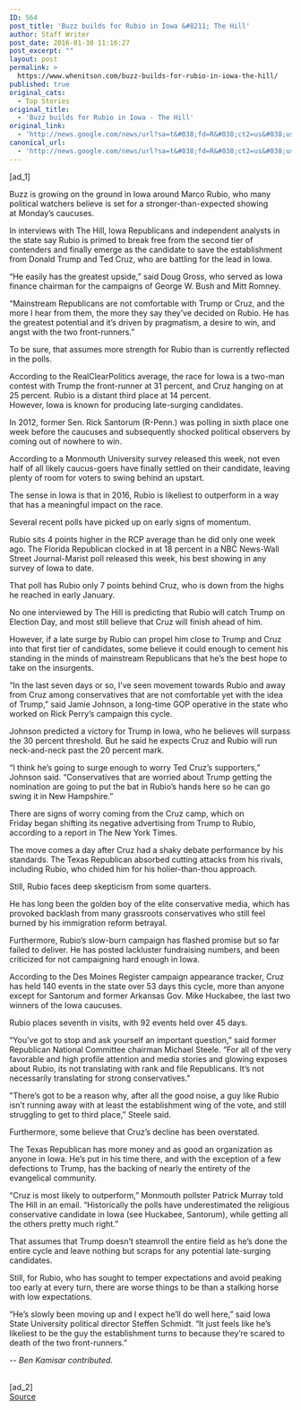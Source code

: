 ```yaml
---
ID: 564
post_title: 'Buzz builds for Rubio in Iowa &#8211; The Hill'
author: Staff Writer
post_date: 2016-01-30 11:16:27
post_excerpt: ""
layout: post
permalink: >
  https://www.whenitson.com/buzz-builds-for-rubio-in-iowa-the-hill/
published: true
original_cats:
  - Top Stories
original_title:
  - 'Buzz builds for Rubio in Iowa - The Hill'
original_link:
  - 'http://news.google.com/news/url?sa=t&#038;fd=R&#038;ct2=us&#038;usg=AFQjCNE509v6qCFtkgBhjlbDycWYK0Az8A&#038;clid=c3a7d30bb8a4878e06b80cf16b898331&#038;cid=52779037754042&#038;ei=iZusVvDXHJGLhAGljJho&#038;url=http://thehill.com/homenews/campaign/267566-buzz-builds-for-rubio-in-iowa'
canonical_url:
  - 'http://news.google.com/news/url?sa=t&#038;fd=R&#038;ct2=us&#038;usg=AFQjCNE509v6qCFtkgBhjlbDycWYK0Az8A&#038;clid=c3a7d30bb8a4878e06b80cf16b898331&#038;cid=52779037754042&#038;ei=iZusVvDXHJGLhAGljJho&#038;url=http://thehill.com/homenews/campaign/267566-buzz-builds-for-rubio-in-iowa'
---
```

 [ad_1]
<br><div property="content:encoded" readability="169"><p>Buzz is growing on the ground in Iowa around Marco Rubio, who many political watchers believe is set for a stronger-than-expected showing at Monday’s caucuses.</p><p>In interviews with The Hill, Iowa Republicans and independent analysts in the state say Rubio is primed to break free from the second tier of contenders and finally emerge as the candidate to save the establishment from Donald Trump and Ted Cruz, who are battling for the lead in Iowa.</p>“He easily has the greatest upside,” said Doug Gross, who served as Iowa finance chairman for the campaigns of George W. Bush and Mitt Romney.<p>“Mainstream Republicans are not comfortable with Trump or Cruz, and the more I hear from them, the more they say they’ve decided on Rubio. He has the greatest potential and it’s driven by pragmatism, a desire to win, and angst with the two front-runners.”</p><p>To be sure, that assumes more strength for Rubio than is currently reflected in the polls.</p><p>According to the RealClearPolitics average, the race for Iowa is a two-man contest with Trump the front-runner at 31 percent, and Cruz hanging on at 25 percent. Rubio is a distant third place at 14 percent. <br/>However, Iowa is known for producing late-surging candidates. </p><p>In 2012, former Sen. Rick Santorum (R-Penn.) was polling in sixth place one week before the caucuses and subsequently shocked political observers by coming out of nowhere to win.</p><p>According to a Monmouth University survey released this week, not even half of all likely caucus-goers have finally settled on their candidate, leaving plenty of room for voters to swing behind an upstart.</p><p>The sense in Iowa is that in 2016, Rubio is likeliest to outperform in a way that has a meaningful impact on the race.</p><p>Several recent polls have picked up on early signs of momentum.</p><p>Rubio sits 4 points higher in the RCP average than he did only one week ago. The Florida Republican clocked in at 18 percent in a NBC News-Wall Street Journal-Marist poll released this week, his best showing in any survey of Iowa to date.</p><p>That poll has Rubio only 7 points behind Cruz, who is down from the highs he reached in early January.</p><p>No one interviewed by The Hill is predicting that Rubio will catch Trump on Election Day, and most still believe that Cruz will finish ahead of him. </p><p>However, if a late surge by Rubio can propel him close to Trump and Cruz into that first tier of candidates, some believe it could enough to cement his standing in the minds of mainstream Republicans that he’s the best hope to take on the insurgents.</p><p>“In the last seven days or so, I’ve seen movement towards Rubio and away from Cruz among conservatives that are not comfortable yet with the idea of Trump,” said Jamie Johnson, a long-time GOP operative in the state who worked on Rick Perry’s campaign this cycle.</p><p>Johnson predicted a victory for Trump in Iowa, who he believes will surpass the 30 percent threshold. But he said he expects Cruz and Rubio will run neck-and-neck past the 20 percent mark.</p><p>“I think he’s going to surge enough to worry Ted Cruz’s supporters,” Johnson said. “Conservatives that are worried about Trump getting the nomination are going to put the bat in Rubio’s hands here so he can go swing it in New Hampshire.”</p><p>There are signs of worry coming from the Cruz camp, which on Friday began shifting its negative advertising from Trump to Rubio, according to a report in The New York Times.</p><p>The move comes a day after Cruz had a shaky debate performance by his standards. The Texas Republican absorbed cutting attacks from his rivals, including Rubio, who chided him for his holier-than-thou approach.</p><p>Still, Rubio faces deep skepticism from some quarters. </p><p>He has long been the golden boy of the elite conservative media, which has provoked backlash from many grassroots conservatives who still feel burned by his immigration reform betrayal. </p><p>Furthermore, Rubio’s slow-burn campaign has flashed promise but so far failed to deliver. He has posted lackluster fundraising numbers, and been criticized for not campaigning hard enough in Iowa.</p><p>According to the Des Moines Register campaign appearance tracker, Cruz has held 140 events in the state over 53 days this cycle, more than anyone except for Santorum and former Arkansas Gov. Mike Huckabee, the last two winners of the Iowa caucuses.</p><p>Rubio places seventh in visits, with 92 events held over 45 days.</p><p>“You’ve got to stop and ask yourself an important question,” said former Republican National Committee chairman Michael Steele. “For all of the very favorable and high profile attention and media stories and glowing exposes about Rubio, its not translating with rank and file Republicans. It’s not necessarily translating for strong conservatives."</p><p>"There’s got to be a reason why, after all the good noise, a guy like Rubio isn’t running away with at least the establishment wing of the vote, and still struggling to get to third place,” Steele said.</p><p>Furthermore, some believe that Cruz’s decline has been overstated.</p><p>The Texas Republican has more money and as good an organization as anyone in Iowa. He’s put in his time there, and with the exception of a few defections to Trump, has the backing of nearly the entirety of the evangelical community.</p><p>“Cruz is most likely to outperform,” Monmouth pollster Patrick Murray told The Hill in an email. “Historically the polls have underestimated the religious conservative candidate in Iowa (see Huckabee, Santorum), while getting all the others pretty much right.”</p><p>That assumes that Trump doesn’t steamroll the entire field as he’s done the entire cycle and leave nothing but scraps for any potential late-surging candidates.</p><p>Still, for Rubio, who has sought to temper expectations and avoid peaking too early at every turn, there are worse things to be than a stalking horse with low expectations.</p><p>“He’s slowly been moving up and I expect he’ll do well here,” said Iowa State University political director Steffen Schmidt. “It just feels like he’s likeliest to be the guy the establishment turns to because they’re scared to death of the two front-runners.”</p><p><em>-- Ben Kamisar contributed.</em></p></div>
<br>[ad_2]
<br><a href="http://news.google.com/news/url?sa=t&#038;fd=R&#038;ct2=us&#038;usg=AFQjCNE509v6qCFtkgBhjlbDycWYK0Az8A&#038;clid=c3a7d30bb8a4878e06b80cf16b898331&#038;cid=52779037754042&#038;ei=iZusVvDXHJGLhAGljJho&#038;url=http://thehill.com/homenews/campaign/267566-buzz-builds-for-rubio-in-iowa">Source </a>